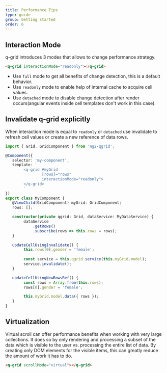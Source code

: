 ```yaml
---
title: Performance Tips
type: guide
group: Getting started
order: 6
---
```


## Interaction Mode

q-grid introduces 3 modes that allows to change performance strategy. 

```html
<q-grid interactionMode="readonly"></q-grid>
```

* Use `full` mode to get all benefits of change detection, this is a default behavior. 
* Use `readonly` mode to enable help of internal cache to acquire cell values.
* Use `detached` mode to disable change detection after render occurs(angular events inside cell templates don't work in this case).

## Invalidate q-grid explicitly
When interaction mode is equal to `readonly` or `detached` use invalidate to refresh cell values or create a new reference of data rows.

```typescript
import { Grid, GridComponent } from 'ng2-qgrid';

@Component({
   selector: 'my-component',
   template: `
        <q-grid #myGrid
                [rows]="rows" 
                interactionMode="readonly">
        </q-grid>
        `
})
export class MyComponent {
   @ViewChild(GridComponent) myGrid: GridComponent;
   rows: [];

   constructor(private qgrid: Grid, dataService: MyDataService) {
        dataService
            .getRows()
            .subscribe(rows => this.rows = rows);
   }

   updateCellUsingInvalidate() {
        this.rows[0].gender = 'female';
    
        const service = this.qgrid.service(this.myGrid.model);
        service.invalidate();
   }

   updateCellUsingNewRowsRef() {
        const rows = Array.from(this.rows);
        rows[0].gender = 'female';

        this.myGrid.model.data({ rows });
   }
}

```

## Virtualization

Virtual scroll can offer performance benefits when working with very large collections. It does so by only rendering and processing a subset of the data which is visible to the user vs. processing the entire list of data. By creating only DOM elements for the visible items, this can greatly reduce the amount of work it has to do.

```html
<q-grid scrollMode="virtual"></q-grid>
```
<!-- 
q-grid provides `vscroll` module that is available not only for row and column virtualization but also for plugins. For instance, column filter plugin uses vscroll to virtualize value list. 
-->

